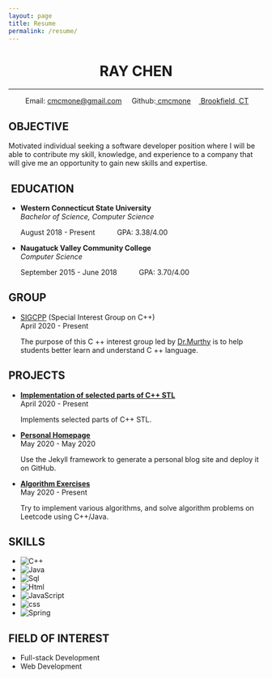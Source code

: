 ```yaml
---
layout: page
title: Resume
permalink: /resume/
---
```


# **<center> RAY CHEN </center>**  

---

<center>
<i class="fas fa-envelope"></i>&nbsp;Email:
<a href = "mailto: cmcmone@gmail.com">cmcmone@gmail.com</a>&nbsp;&nbsp;&nbsp;
<i class="fab fa-github"></i>&nbsp;Github:<a href = "https://github.com/cmcmone">&nbsp;cmcmone</a>&nbsp;&nbsp;&nbsp;
<i class="fas fa-map-marker-alt"></i>
<a href = "https://goo.gl/maps/V3HWryuJ7npc9Wbx6">&nbsp;Brookfield, CT</a>
</center>

## **<i class="fas fa-crosshairs"></i> OBJECTIVE**  

Motivated individual seeking a software developer position where I will be able to contribute my skill, knowledge, and experience to a company that will give me an opportunity to gain new skills and expertise.

## **<i class="fas fa-graduation-cap"></i>&nbsp;EDUCATION**

- **<i class="fas fa-university"></i> Western Connecticut State University**  
    *Bachelor of Science, Computer Science*  

    <i class="fas fa-calendar-alt"></i> August 2018 - Present&nbsp;&nbsp;&nbsp;&nbsp;&nbsp;&nbsp;&nbsp;&nbsp;&nbsp;&nbsp;<i class="fas fa-star"></i> GPA: 3.38/4.00

- **<i class="fas fa-university"></i> Naugatuck Valley Community College**  
  *Computer Science*  

  <i class="fas fa-calendar-alt"></i> September 2015 - June 2018&nbsp;&nbsp;&nbsp;&nbsp;&nbsp;&nbsp;&nbsp;&nbsp;&nbsp;&nbsp;<i class="fas fa-star"></i> GPA: 3.70/4.00  

## **<i class="fas fa-users"></i> GROUP**  

- <i class="fas fa-user-friends"></i> [SIGCPP](https://github.com/sigcpp) (Special Interest Group on C++)  
  <i class="fas fa-calendar-alt"></i> April 2020 - Present  

  The purpose of this C ++ interest group led by [Dr.Murthy](https://twitter.com/smurthys) is to help students better learn and understand C ++ language.

## **<i class="fas fa-th-list"></i> PROJECTS**  

- **<i class="fas fa-chalkboard-teacher"></i> [Implementation of selected parts of C++ STL](https://github.com/sigcpp/stl-lite)**  
<i class="fas fa-calendar-alt"></i> April 2020 - Present  

  Implements selected parts of C++ STL.

- **<i class="fab fa-chrome"></i> [Personal Homepage](https://github.com/cmcmone/cmcmone.github.com)**  
  <i class="fas fa-calendar-alt"></i> May 2020 - May 2020  

  Use the Jekyll framework to generate a personal blog site and deploy it on GitHub.

- **<i class="fas fa-tachometer-alt"></i> [Algorithm Exercises](https://github.com/cmcmone/Algorithm-Exercises)**  
  <i class="fas fa-calendar-alt"></i> May 2020 - Present  

  Try to implement various algorithms, and solve algorithm problems on Leetcode using C++/Java.

## **<i class="fas fa-cogs"></i> SKILLS**  

- ![C++](https://progress-bar.dev/50/?title=&nbsp;&nbsp;&nbsp;&nbsp;&nbsp;C%2B%2B&nbsp;&nbsp;&nbsp;&width=200)
- ![Java](https://progress-bar.dev/50/?title=&nbsp;&nbsp;&nbsp;&nbsp;&nbsp;JAVA&nbsp;&nbsp;&width=200)
- ![Sql](https://progress-bar.dev/50/?title=&nbsp;&nbsp;&nbsp;&nbsp;&nbsp;SQL&nbsp;&nbsp;&nbsp;&width=200)
- ![Html](https://progress-bar.dev/40/?title=&nbsp;&nbsp;&nbsp;&nbsp;&nbsp;HTML&nbsp;&nbsp;&width=200)
- ![JavaScript](https://progress-bar.dev/20/?title=JAVASCRIPT&nbsp;&width=200)
- ![css](https://progress-bar.dev/10/?title=&nbsp;&nbsp;&nbsp;&nbsp;&nbsp;CSS&nbsp;&nbsp;&nbsp;&width=200)
- ![Spring](https://progress-bar.dev/30/?title=&nbsp;&nbsp;&nbsp;&nbsp;SPRING&nbsp;&width=200)

## **<i class="fas fa-heart"></i> FIELD OF INTEREST**  

- Full-stack Development
- Web Development

<head> 
    <script defer src="https://use.fontawesome.com/releases/v5.0.13/js/all.js"></script>
    <script defer src="https://use.fontawesome.com/releases/v5.0.13/js/v4-shims.js"></script>
</head> 
<link rel="stylesheet" href="https://use.fontawesome.com/releases/v5.0.13/css/all.css">
